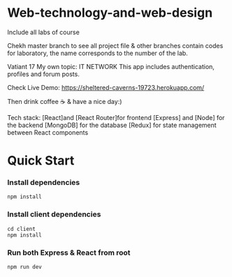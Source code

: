 # Web-technology-and-web-design
Include all labs of course

Chekh master branch to see all project file & other branches contain codes for laboratory, the name corresponds to the number of the lab.

Vatiant 17
My own topic: IT NETWORK
This app includes authentication, profiles and forum posts.


Check Live Demo: https://sheltered-caverns-19723.herokuapp.com/

Then drink coffee ☕️ & have a nice day:)

Tech stack: 
[React]and [React Router]for frontend
[Express] and [Node] for the backend
[MongoDB] for the database
[Redux] for state management between React components


# Quick Start



### Install dependencies

```
npm install
```

### Install client dependencies

```
cd client
npm install
```

### Run both Express & React from root

```
npm run dev
```
